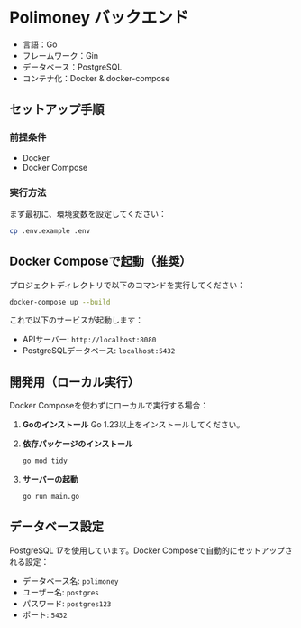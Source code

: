 # Polimoney バックエンド

- 言語：Go
- フレームワーク：Gin
- データベース：PostgreSQL
- コンテナ化：Docker & docker-compose

## セットアップ手順

### 前提条件

- Docker
- Docker Compose

### 実行方法

まず最初に、環境変数を設定してください：

```bash
cp .env.example .env
```

## Docker Composeで起動（推奨）

プロジェクトディレクトリで以下のコマンドを実行してください：

```bash
docker-compose up --build
```

これで以下のサービスが起動します：

- APIサーバー: `http://localhost:8080`
- PostgreSQLデータベース: `localhost:5432`

## 開発用（ローカル実行）

Docker Composeを使わずにローカルで実行する場合：

1. **Goのインストール**
   Go 1.23以上をインストールしてください。

2. **依存パッケージのインストール**

   ```bash
   go mod tidy
   ```

3. **サーバーの起動**

   ```bash
   go run main.go
   ```

## データベース設定

PostgreSQL 17を使用しています。Docker Composeで自動的にセットアップされる設定：

- データベース名: `polimoney`
- ユーザー名: `postgres`
- パスワード: `postgres123`
- ポート: `5432`
